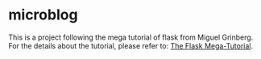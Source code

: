 # microblog
This is a project following the mega tutorial of flask from Miguel Grinberg.
For the details about the tutorial, please refer to:
[The Flask Mega-Tutorial](https://blog.miguelgrinberg.com/post/the-flask-mega-tutorial-part-i-hello-world).

